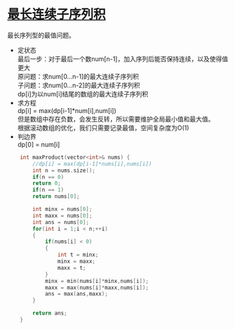 # [最长连续子序列积](https://leetcode-cn.com/problems/maximum-product-subarray/)
最长序列型的最值问题。  
* 定状态  
最后一步：对于最后一个数num[n-1]，加入序列后能否保持连续，以及使得值更大  
原问题：求num[0...n-1]的最大连续子序列积   
子问题：求num[0...n-2]的最大连续子序列积  
dp[i]为以num[i]结尾的数组的最大连续子序列积   
* 求方程  
dp[i] = max(dp[i-1]*num[i],num[i])   
但是数组中存在负数，会发生反转，所以需要维护全局最小值和最大值。  
根据滚动数组的优化，我们只需要记录最值，空间复杂度为O(1)   
* 判边界  
dp[0] = num[i]  

```cpp
    int maxProduct(vector<int>& nums) {
        //dp[i] = max(dp[i-1]*nums[i],nums[i])
        int n = nums.size();
        if(n == 0)
        return 0;
        if(n == 1)
        return nums[0];

        int minx = nums[0];
        int maxx = nums[0];
        int ans = nums[0];
        for(int i = 1;i < n;++i)
        {
            if(nums[i] < 0)
            {
                int t = minx;
                minx = maxx;
                maxx = t;
            }
            minx = min(nums[i]*minx,nums[i]);
            maxx = max(nums[i]*maxx,nums[i]);
            ans = max(ans,maxx);
        }

        return ans;
    }
```
